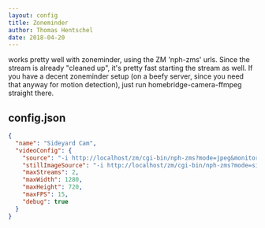 ```yaml
---
layout: config
title: Zoneminder
author: Thomas Hentschel
date: 2018-04-20
---
```

works pretty well with zoneminder, using the ZM 'nph-zms' urls. Since the stream is already "cleaned up", it's pretty fast starting the stream as well. If you have a decent zoneminder setup (on a beefy server, since you need that anyway for motion detection), just run homebridge-camera-ffmpeg straight there.

## config.json

```json
{
  "name": "Sideyard Cam",
  "videoConfig": {
    "source": "-i http://localhost/zm/cgi-bin/nph-zms?mode=jpeg&monitor=<zm monitor id>&scale=100&maxfps=15&buffer=1000&user=<zm user>&pass=<zm passwd>",
    "stillImageSource": "-i http://localhost/zm/cgi-bin/nph-zms?mode=single&monitor=<zm monitor id>&scale=100&user=<zm user>&pass=<zm passwd>",
    "maxStreams": 2,
    "maxWidth": 1280,
    "maxHeight": 720,
    "maxFPS": 15,
    "debug": true
  }
}
```
